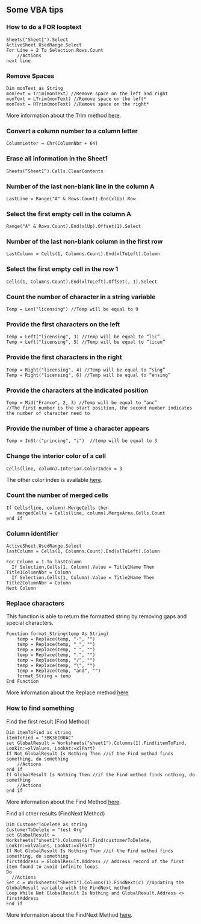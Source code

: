 ## Some VBA tips

### How to do a FOR looptext
```vba
Sheets("Sheet1").Select
ActiveSheet.UsedRange.Select
For Line = 2 To Selection.Rows.Count
    //Actions
next line
```
### Remove Spaces
```vba
Dim monText as String
monText = Trim(monText) //Remove space on the left and right
monText = LTrim(monText) //Remove space on the left*
monText = RTrim(monText) //Remove space on the right*
```
More information about the Trim method [here](https://msdn.microsoft.com/en-us/library/h9wz3dez).
### Convert a column number to a column letter
```vba
ColumnLetter = Chr(ColumnNbr + 64)
```
### Erase all information in the Sheet1
```vba
Sheets(“Sheet1”).Cells.ClearContents
```
### Number of the last non-blank line in the column A
```vba
LastLine = Range("A" & Rows.Count).End(xlUp).Row
```
### Select the first empty cell in the column A
```vba
Range("A" & Rows.Count).End(xlUp).Offset(1).Select
```
### Number of the last non-blank column in the first row
```vba
LastColumn = Cells(1, Columns.Count).End(xlToLeft).Column
```
### Select the first empty cell in the row 1
```vba
Cells(1, Columns.Count).End(xlToLeft).Offset(, 1).Select
```
### Count the number of character in a string variable
```vba
Temp = Len("licensing") //Temp will be equal to 9
```
### Provide the first characters on the left
```vba
Temp = Left("licensing", 3) //Temp will be equal to “lic”
Temp = Left("licensing", 5) //Temp will be equal to “licen”
```
### Provide the first characters in the right
```vba
Temp = Right("licensing", 4) //Temp will be equal to “sing”
Temp = Right("licensing", 6) //Temp will be equal to “ensing”
```
### Provide the characters at the indicated position
```vba
Temp = Mid("France", 2, 3) //Temp will be equal to “anc”
//The first number is the start position, the second number indicates the number of character need to
```
### Provide the number of time a character appears
```vba
Temp = InStr("princing", "i")  //temp will be equal to 3
```
### Change the interior color of a cell
```vba
Cells(line, column).Interior.ColorIndex = 3
```
The other color index is available [here](https://msdn.microsoft.com/en-us/library/office/ff840443.aspx).
### Count the number of merged cells
```vba
If Cells(line, column).MergeCells then
	mergedCells = Cells(line, column).MergeArea.Cells.Count
end if
```
### Column identifier
```vba
ActiveSheet.UsedRange.Select
lastColumn = Cells(1, Columns.Count).End(xlToLeft).Column

For Column = 1 To lastColumn
  If Selection.Cells(1, Column).Value = Title1Name Then Title1ColumnNbr = Column
  If Selection.Cells(1, Column).Value = Title2Name Then Title2ColumnNbr = Column
Next Column
```
### Replace characters
This function is able to return the formatted string by removing gaps and special characters.
```vba
Function format_String(temp As String)
    temp = Replace(temp, "-", "")
    temp = Replace(temp, "_", "")
    temp = Replace(temp, " ", "")
    temp = Replace(temp, ".", "")
    temp = Replace(temp, "/", "")
    temp = Replace(temp, "\", "")
    temp = Replace(temp, "and", "")
    format_String = temp
End Function
```
More information about the Replace method [here](https://msdn.microsoft.com/en-us/library/bt3szac5)
### How to find something

Find the first result (Find Method)

```vba
Dim itemToFind as string
itemToFind = "3BK36100AC"
set GlobalResult = Worksheets("sheet1").Columns(1).Find(itemToFind, LookIn:=xlValues, LookAt:=xlPart)
If Not GlobalResult Is Nothing Then //if the Find method finds something, do something
	//Actions
end if
If GlobalResult Is Nothing Then //if the Find method finds nothing, do something
	//Actions
end if
```
More information about the Find Method [here](
https://msdn.microsoft.com/en-us/library/office/ff839746.aspx?f=255&mspperror=-2147217396).

Find all other results (FindNext Method)
```vba
Dim CustomerToDelete as string
CustomerToDelete = "test Org"
set GlobalResult = Worksheets("sheet1").Columns(1).Find(customerToDelete, LookIn:=xlValues, LookAt:=xlPart)
If Not GlobalResult Is Nothing Then //if the Find method finds something, do something
firstAddress = GlobalResult.Address // Address record of the first item found to avoid infinite loops
Do
  //Actions
Set c = Worksheets("Sheet1").Columns(1).FindNext(c) //Updating the GlobalResult variable with the FindNext method
Loop While Not GlobalResult Is Nothing and GlobalResult.Address <> firstAddress
End if
```
More information about the FindNext Method [here](
https://msdn.microsoft.com/en-us/library/office/ff196143.aspx).
